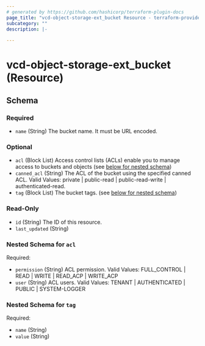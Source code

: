 ```yaml
---
# generated by https://github.com/hashicorp/terraform-plugin-docs
page_title: "vcd-object-storage-ext_bucket Resource - terraform-provider-vcd-object-storage-ext"
subcategory: ""
description: |-
  
---
```


# vcd-object-storage-ext_bucket (Resource)





<!-- schema generated by tfplugindocs -->
## Schema

### Required

- `name` (String) The bucket name. It must be URL encoded.

### Optional

- `acl` (Block List) Access control lists (ACLs) enable you to manage access to buckets and objects (see [below for nested schema](#nestedblock--acl))
- `canned_acl` (String) The ACL of the bucket using the specified canned ACL. Valid Values: private | public-read | public-read-write | authenticated-read.
- `tag` (Block List) The bucket tags. (see [below for nested schema](#nestedblock--tag))

### Read-Only

- `id` (String) The ID of this resource.
- `last_updated` (String)

<a id="nestedblock--acl"></a>
### Nested Schema for `acl`

Required:

- `permission` (String) ACL permission. Valid Values: FULL_CONTROL | READ | WRITE | READ_ACP | WRITE_ACP
- `user` (String) ACL users. Valid Values: TENANT | AUTHENTICATED | PUBLIC | SYSTEM-LOGGER


<a id="nestedblock--tag"></a>
### Nested Schema for `tag`

Required:

- `name` (String)
- `value` (String)
